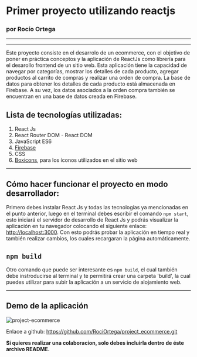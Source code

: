 # Primer proyecto utilizando reactjs
### por Rocío Ortega
***
***
Este proyecto consiste en el desarrolo de un ecommerce, con el objetivo de poner en práctica conceptos y la aplicación de ReactJs como librería para el desarollo frontend de un sitio web. Esta aplicación tiene la capacidad de navegar por categorías, mostrar los detalles de cada producto, agregar productos al carrito de compras y realizar una orden de compra. La base de datos para obtener los detalles de cada producto está almacenada en Firebase. A su vez, los datos asociados a la orden compra también se encuentran en una base de datos creada en Firebase. 

## Lista de tecnologías utilizadas:

1. React Js 
2. React Router DOM - React DOM
3. JavaScript ES6
4. [Firebase](https://firebase.google.com/?hl=es-419&gclid=CjwKCAiAp8iMBhAqEiwAJb94zwrZoxnisgEiRs8RlGWoq05r1YD39bavsF7C3KEUAaibofpfa6NxaRoCdi8QAvD_BwE&gclsrc=aw.ds)
5. CSS
6. [Boxicons](https://boxicons.com/), para los íconos utilizados en el sitio web 

***

## Cómo hacer funcionar el proyecto en modo desarrollador:

Primero debes instalar React Js y todas las tecnologías ya mencionadas en el punto anterior, luego en el terminal debes escribir el comando `npm start`, esto iniciará el servidor de desarrollo de React Js y podrás visualizar la aplicación en tu navegador colocando el siguiente enlace: [http://localhost:3000](http://localhost:3000). Con esto podrás probar la aplicación en tiempo real y también realizar cambios, los cuales recargaran la página automáticamente.

## `npm build`
Otro comando que puede ser interesante es `npm build`, el cual también debe instroducirse al terminal y te permitirá crear una carpeta 'build', la cual puedes utilizar para subir la aplicación a un servicio de alojamiento web.

***

## Demo de la aplicación

![project-ecommerce](https://github.com/RociOrtega/project_ecommerce/blob/main/public/gif/demo-project-ecommerce_ROrtega.gif)


Enlace a github: https://github.com/RociOrtega/project_ecommerce.git

**Si quieres realizar una colaboracion, solo debes incluirla dentro de éste archivo README.** 